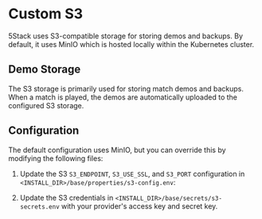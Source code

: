 # Custom S3

5Stack uses S3-compatible storage for storing demos and backups. By default, it uses MinIO which is hosted locally within the Kubernetes cluster.

## Demo Storage

The S3 storage is primarily used for storing match demos and backups. When a match is played, the demos are automatically uploaded to the configured S3 storage.

## Configuration

The default configuration uses MinIO, but you can override this by modifying the following files:

1. Update the S3 `S3_ENDPOINT`, `S3_USE_SSL`, and `S3_PORT` configuration in `<INSTALL_DIR>/base/properties/s3-config.env`:

2. Update the S3 credentials in `<INSTALL_DIR>/base/secrets/s3-secrets.env` with your provider's access key and secret key.